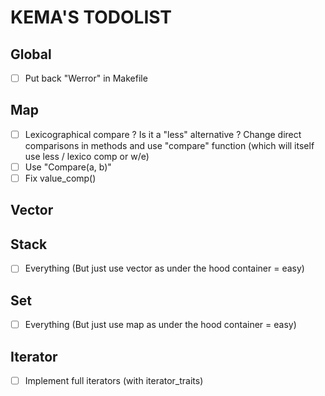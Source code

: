 # KEMA'S TODOLIST

## Global

- [ ] Put back "Werror" in Makefile

## Map

- [ ] Lexicographical compare ? Is it a "less" alternative ? Change direct comparisons in methods and use "compare" function (which will itself use less / lexico comp or w/e)
- [ ] Use "Compare(a, b)"
- [ ] Fix value_comp()

## Vector

## Stack

- [ ] Everything (But just use vector as under the hood container = easy)

## Set

- [ ] Everything (But just use map as under the hood container = easy)

## Iterator

- [ ] Implement full iterators (with iterator_traits)
